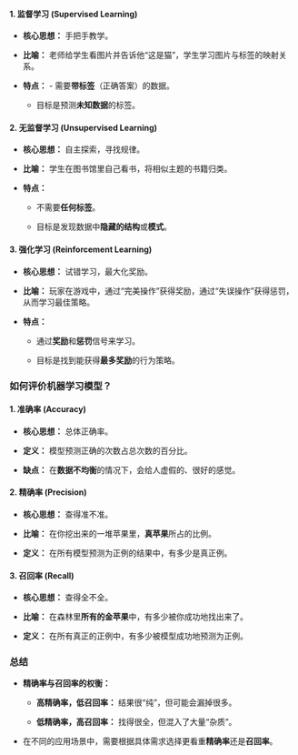 
#### 1. 监督学习 (Supervised Learning)

- **核心思想：** 手把手教学。
    
- **比喻：** 老师给学生看图片并告诉他“这是猫”，学生学习图片与标签的映射关系。
    
- **特点：** - 需要**带标签**（正确答案）的数据。
    
    - 目标是预测**未知数据**的标签。
        

#### 2. 无监督学习 (Unsupervised Learning)

- **核心思想：** 自主探索，寻找规律。
    
- **比喻：** 学生在图书馆里自己看书，将相似主题的书籍归类。
    
- **特点：**
    
    - 不需要**任何标签**。
        
    - 目标是发现数据中**隐藏的结构**或**模式**。
        

#### 3. 强化学习 (Reinforcement Learning)

- **核心思想：** 试错学习，最大化奖励。
    
- **比喻：** 玩家在游戏中，通过“完美操作”获得奖励，通过“失误操作”获得惩罚，从而学习最佳策略。
    
- **特点：**
    
    - 通过**奖励**和**惩罚**信号来学习。
        
    - 目标是找到能获得**最多奖励**的行为策略。
        

### 如何评价机器学习模型？

#### 1. 准确率 (Accuracy)

- **核心思想：** 总体正确率。
    
- **定义：** 模型预测正确的次数占总次数的百分比。
    
- **缺点：** 在**数据不均衡**的情况下，会给人虚假的、很好的感觉。
    

#### 2. 精确率 (Precision)

- **核心思想：** 查得准不准。
    
- **比喻：** 在你挖出来的一堆苹果里，**真苹果**所占的比例。
    
- **定义：** 在所有模型预测为正例的结果中，有多少是真正例。
    

#### 3. 召回率 (Recall)

- **核心思想：** 查得全不全。
    
- **比喻：** 在森林里**所有的金苹果**中，有多少被你成功地找出来了。
    
- **定义：** 在所有真正的正例中，有多少被模型成功地预测为正例。
    

### 总结

- **精确率与召回率的权衡：**
    
    - **高精确率，低召回率：** 结果很“纯”，但可能会漏掉很多。
        
    - **低精确率，高召回率：** 找得很全，但混入了大量“杂质”。
        
- 在不同的应用场景中，需要根据具体需求选择更看重**精确率**还是**召回率**。